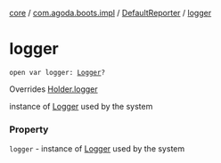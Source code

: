 [core](../../index.md) / [com.agoda.boots.impl](../index.md) / [DefaultReporter](index.md) / [logger](./logger.md)

# logger

`open var logger: `[`Logger`](../../com.agoda.boots/-logger/index.md)`?`

Overrides [Holder.logger](../../com.agoda.boots/-holder/logger.md)

instance of [Logger](../../com.agoda.boots/-logger/index.md) used by the system

### Property

`logger` - instance of [Logger](../../com.agoda.boots/-logger/index.md) used by the system